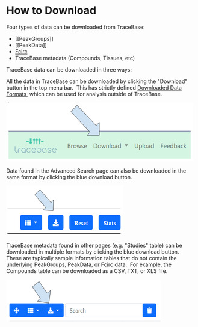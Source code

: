 # How to Download

Four types of data can be downloaded from TraceBase:

- [[PeakGroups]]
- [[PeakData]]
- [Fcirc](Fcirc.md)
- TraceBase metadata (Compounds, Tissues, etc)

TraceBase data can be downloaded in three ways:

All the data in TraceBase can be downloaded by clicking the "Download" button
in the top menu bar.  This has strictly defined [Downloaded Data
Formats](Downloaded%20Data%20Formats.md), which can be used for analysis
outside of TraceBase.

![TraceBase menu with arrow pointing to Download item](../Attachments/How%20to%20Download%20All%20Data.png)

Data found in the Advanced Search page can also be downloaded in the same
format by clicking the blue download button.

![Buttons at the top of TraceBase search results with arrow pointing to the download button](../Attachments/How%20to%20Download%20from%20Advanced%20Search.png)

TraceBase metadata found in other pages (e.g. "Studies" table) can be
downloaded in multiple formats by clicking the blue download button.  These are
typically sample information tables that do not contain the underlying
PeakGroups, PeakData, or Fcirc data.  For example, the Compounds table can be
downloaded as a CSV, TXT, or XLS file.

![Buttons at the top of TraceBase data tables with an arrow pointing to the download button](../Attachments/Howt%20to%20Download%20Metadata.png)
